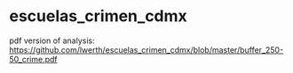 # escuelas_crimen_cdmx

pdf version of analysis: https://github.com/lwerth/escuelas_crimen_cdmx/blob/master/buffer_250-50_crime.pdf
